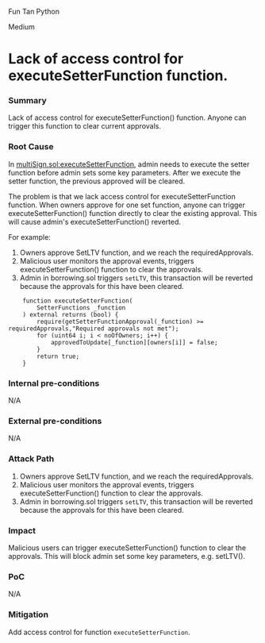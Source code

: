 Fun Tan Python

Medium

# Lack of access control for executeSetterFunction function.

### Summary

Lack of access control for executeSetterFunction() function. Anyone can trigger this function to clear current approvals.

### Root Cause

In [multiSign.sol:executeSetterFunction](https://github.com/sherlock-audit/2024-11-autonomint/blob/main/Blockchain/Blockchian/contracts/Core_logic/multiSign.sol#L304), admin needs to execute the setter function before admin sets some key parameters. After we execute the setter function, the previous approved will be cleared.

The problem is that we lack access control for executeSetterFunction function. When owners approve for one set function, anyone can trigger executeSetterFunction() function directly to clear the existing approval. This will cause admin's executeSetterFunction() reverted.

For example:
1. Owners approve SetLTV function, and we reach the requiredApprovals.
2. Malicious user monitors the approval events, triggers executeSetterFunction() function to clear the approvals.
3. Admin in borrowing.sol triggers `setLTV`, this transaction will be reverted because the approvals for this have been cleared.

```solidity
    function executeSetterFunction(
        SetterFunctions _function
    ) external returns (bool) {
        require(getSetterFunctionApproval(_function) >= requiredApprovals,"Required approvals not met");
        for (uint64 i; i < noOfOwners; i++) {
            approvedToUpdate[_function][owners[i]] = false;
        }
        return true;
    }
```

### Internal pre-conditions

N/A

### External pre-conditions

N/A

### Attack Path

1. Owners approve SetLTV function, and we reach the requiredApprovals.
2. Malicious user monitors the approval events, triggers executeSetterFunction() function to clear the approvals.
3. Admin in borrowing.sol triggers `setLTV`, this transaction will be reverted because the approvals for this have been cleared.


### Impact

Malicious users can trigger executeSetterFunction() function to clear the approvals. This will block admin set some key parameters, e.g. setLTV().

### PoC

N/A

### Mitigation

Add access control for function `executeSetterFunction`.
